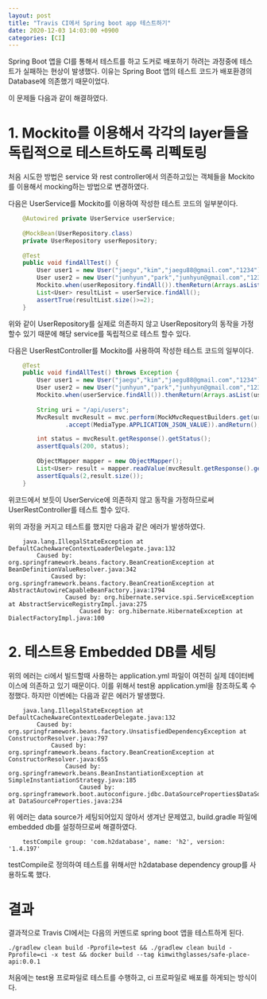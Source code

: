 ```yaml
---
layout: post
title: "Travis CI에서 Spring boot app 테스트하기"
date: 2020-12-03 14:03:00 +0900
categories: [CI]
---
```


Spring Boot 앱을 CI를 통해서 테스트를 하고 도커로 배포하기 하려는 과정중에 테스트가 실패하는 현상이 발생했다.
이유는 Spring Boot 앱의 테스트 코드가 배포환경의 Database에 의존했기 때문이었다.

이 문제들 다음과 같이 해결하였다.

# 1. Mockito를 이용해서 각각의 layer들을 독립적으로 테스트하도록 리펙토링

처음 시도한 방법은 service 와 rest controller에서 의존하고있는 객체들을 Mockito를 이용해서 mocking하는 방법으로 변경하였다. 

다음은 UserService를 Mockito를 이용하여 작성한 테스트 코드의 일부분이다.

``` java
	@Autowired private UserService userService;
	
	@MockBean(UserRepository.class) 
	private UserRepository userRepository;
	
	@Test
	public void findAllTest() {
		User user1 = new User("jaegu","kim","jaegu88@gmail.com","1234");
		User user2 = new User("junhyun","park","junhyun@gmail.com","1234");
		Mockito.when(userRepository.findAll()).thenReturn(Arrays.asList(user1,user2));
		List<User> resultList = userService.findAll();
		assertTrue(resultList.size()>=2);
	}
```

위와 같이 UserRepository를 실제로 의존하지 않고 UserRepository의 동작을 가정할수 있기 때문에 해당 service를 독립적으로 테스트 할수 있다.

다음은 UserRestController를 Mockito를 사용하여 작성한 테스트 코드의 일부이다.

``` java
	@Test
	public void findAllTest() throws Exception {
		User user1 = new User("jaegu","kim","jaegu88@gmail.com","1234");
		User user2 = new User("junhyun","park","junhyun@gmail.com","1234");
		Mockito.when(userService.findAll()).thenReturn(Arrays.asList(user1,user2));
	
		String uri = "/api/users";
		MvcResult mvcResult = mvc.perform(MockMvcRequestBuilders.get(uri)
				.accept(MediaType.APPLICATION_JSON_VALUE)).andReturn();

		int status = mvcResult.getResponse().getStatus();
		assertEquals(200, status);
		
		ObjectMapper mapper = new ObjectMapper();
		List<User> result = mapper.readValue(mvcResult.getResponse().getContentAsString(), new TypeReference<List<User>>() {});
		assertEquals(2,result.size());
	}
```

위코드에서 보듯이 UserService에 의존하지 않고 동작을 가정하므로써 UserRestController를 테스트 할수 있다.

위의 과정을 커지고 테스트를 했지만 다음과 같은 에러가 발생하였다.

```
    java.lang.IllegalStateException at DefaultCacheAwareContextLoaderDelegate.java:132
        Caused by: org.springframework.beans.factory.BeanCreationException at BeanDefinitionValueResolver.java:342
            Caused by: org.springframework.beans.factory.BeanCreationException at AbstractAutowireCapableBeanFactory.java:1794
                Caused by: org.hibernate.service.spi.ServiceException at AbstractServiceRegistryImpl.java:275
                    Caused by: org.hibernate.HibernateException at DialectFactoryImpl.java:100
```

# 2. 테스트용 Embedded DB를 세팅

위의 에러는 ci에서 빌드할때 사용하는 application.yml 파일이 여전히 실제 데이터베이스에 의존하고 있기 때문이다. 이를 위해서 test용 application.yml을 참조하도록 수정했다. 하지만 이번에는 다음과 같은 에러가 발생했다.

```
    java.lang.IllegalStateException at DefaultCacheAwareContextLoaderDelegate.java:132
        Caused by: org.springframework.beans.factory.UnsatisfiedDependencyException at ConstructorResolver.java:797
            Caused by: org.springframework.beans.factory.BeanCreationException at ConstructorResolver.java:655
                Caused by: org.springframework.beans.BeanInstantiationException at SimpleInstantiationStrategy.java:185
                    Caused by: org.springframework.boot.autoconfigure.jdbc.DataSourceProperties$DataSourceBeanCreationException at DataSourceProperties.java:234
```

위 에러는 data source가 세팅되어있지 않아서 생겨난 문제였고, build.gradle 파일에 embedded db를 설정하므로써 해결하였다.

```
    testCompile group: 'com.h2database', name: 'h2', version: '1.4.197'
```

testCompile로 정의하여 테스트를 위해서만 h2database dependency group를 사용하도록 했다.

# 결과
결과적으로 Travis CI에서는 다음의 커멘드로 spring boot 앱을 테스트하게 된다.

```
./gradlew clean build -Pprofile=test && ./gradlew clean build -Pprofile=ci -x test && docker build --tag kimwithglasses/safe-place-api:0.0.1
```

처음에는 test용 프로파일로 테스트를 수행하고, ci 프로파일로 배포를 하게되는 방식이다.



